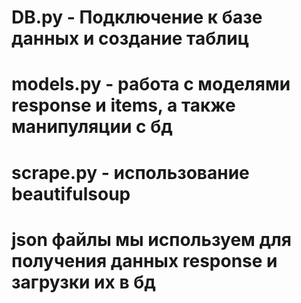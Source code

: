 # DB.py - Подключение к базе данных и создание таблиц
# models.py - работа с моделями response и items, а также манипуляции с бд
# scrape.py - использование beautifulsoup
# json файлы мы используем для получения данных response и загрузки их в бд
